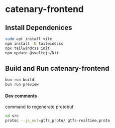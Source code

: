 # catenary-frontend
## Install Dependenices
```bash
sudo apt install vite
npm install -D tailwindcss
npx tailwindcss init
npm update @sveltejs/kit
```
## Build and Run catenary-frontend
```bash
bun run build
bun run preview
```

#### Dev comments

command to regenerate protobuf

```bash
cd src
protoc --js_out=gtfs_proto/ gtfs-realtime.proto 
```
